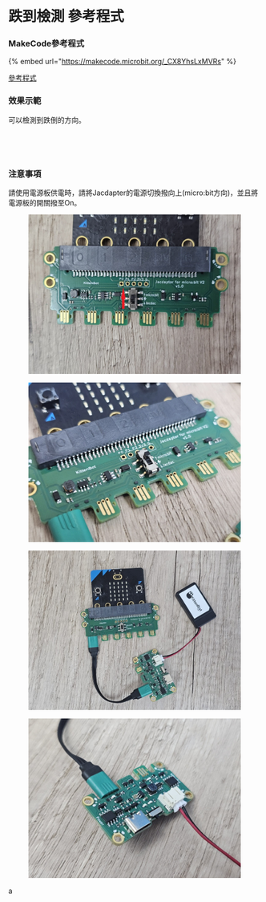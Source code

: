 # 跌到檢測 參考程式

### MakeCode參考程式

{% embed url="https://makecode.microbit.org/_CX8YhsLxMVRs" %}

[參考程式](https://makecode.microbit.org/\_CX8YhsLxMVRs)

### 效果示範

可以檢測到跌倒的方向。

<figure><img src="https://learn.kittenbot.cc/assets/images/1693221249626-620a3266-0e4c-40a5-b461-d9f206bb06a4-e0ca07fb3e329c1c61be931fde4f4a98.gif" alt=""><figcaption></figcaption></figure>

<figure><img src="https://learn.kittenbot.cc/assets/images/1693221255393-f7173490-5b8a-4b9e-bc61-fbce7c0e7b0e-130d40c09e5f3b2237a342436c2b551a.gif" alt=""><figcaption></figcaption></figure>

### 注意事項

請使用電源板供電時，請將Jacdapter的電源切換撥向上(micro:bit方向)，並且將電源板的開關撥至On。

<div>

<figure><img src="../../../../.gitbook/assets/powerswitch1.jpg" alt=""><figcaption></figcaption></figure>

 

<figure><img src="../../../../.gitbook/assets/powerswitch2.jpg" alt=""><figcaption></figcaption></figure>

</div>

<div>

<figure><img src="../../../../.gitbook/assets/powerswitch3.jpg" alt=""><figcaption></figcaption></figure>

 

<figure><img src="../../../../.gitbook/assets/powerswitch4.jpg" alt=""><figcaption></figcaption></figure>

</div>

a
